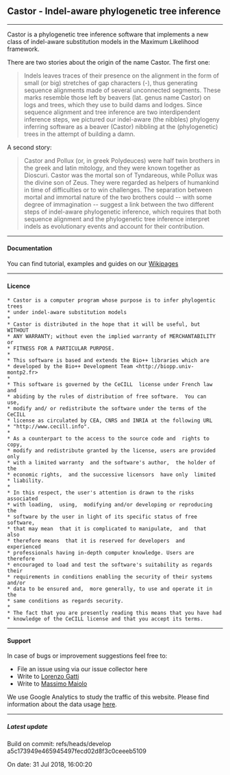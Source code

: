 ## Castor - Indel-aware phylogenetic tree inference

----

Castor is a phylogenetic tree inference software that implements a new class of
indel-aware substitution models in the Maximum Likelihood framework.

There are two stories about the origin of the name Castor. The first one:

> Indels leaves traces of their presence on the alignment in the form of small (or big)
> stretches of gap characters (-), thus generating sequence alignments made of several
> unconnected segments. These marks resemble those left by beavers (lat. genus name Castor)
> on logs and trees, which they use to build dams and lodges. Since sequence
> alignment and tree inference are two interdipendent inference steps, we pictured
> our indel-aware (the nibbles) phylogeny inferring software as a beaver (Castor)
> nibbling at the (phylogenetic) trees in the attempt of building a damn.

A second story:

> Castor and Pollux (or, in greek Polydeuces) were half twin brothers in the greek and latin
> mitology, and they were known together as Dioscuri. Castor was the mortal son of Tyndareous,
> while Pollux was the divine son of Zeus. They were regarded as helpers of humankind in time
> of difficulties or to win challenges. The separation between mortal and immortal nature
> of the two brothers could -- with some degree of immagination -- suggest a link between the two
> different steps of indel-aware phylogenetic inference, which requires that both sequence
> alignment and the phylogenetic tree inference interpret indels as evolutionary events and
> account for their contribution.


----
#### Documentation

You can find tutorial, examples and guides on our [Wikipages](https://bitbucket.org/lorenzogatti89/castor/wiki)

----
#### Licence
    * Castor is a computer program whose purpose is to infer phylogentic trees
    * under indel-aware substitution models
    *
    * Castor is distributed in the hope that it will be useful, but WITHOUT
    * ANY WARRANTY; without even the implied warranty of MERCHANTABILITY or
    * FITNESS FOR A PARTICULAR PURPOSE.
    *
    * This software is based and extends the Bio++ libraries which are
    * developed by the Bio++ Development Team <http://biopp.univ-montp2.fr>
    *
    * This software is governed by the CeCILL  license under French law and
    * abiding by the rules of distribution of free software.  You can  use,
    * modify and/ or redistribute the software under the terms of the CeCILL
    * license as circulated by CEA, CNRS and INRIA at the following URL
    * "http://www.cecill.info".
    *
    * As a counterpart to the access to the source code and  rights to copy,
    * modify and redistribute granted by the license, users are provided only
    * with a limited warranty  and the software's author,  the holder of the
    * economic rights,  and the successive licensors  have only  limited
    * liability.
    *
    * In this respect, the user's attention is drawn to the risks associated
    * with loading,  using,  modifying and/or developing or reproducing the
    * software by the user in light of its specific status of free software,
    * that may mean  that it is complicated to manipulate,  and  that  also
    * therefore means  that it is reserved for developers  and  experienced
    * professionals having in-depth computer knowledge. Users are therefore
    * encouraged to load and test the software's suitability as regards their
    * requirements in conditions enabling the security of their systems and/or
    * data to be ensured and,  more generally, to use and operate it in the
    * same conditions as regards security.
    *
    * The fact that you are presently reading this means that you have had
    * knowledge of the CeCILL license and that you accept its terms.


----
#### Support
In case of bugs or improvement suggestions feel free to:
- File an issue using via our issue collector here
- Write to [Lorenzo Gatti](mailto:lorenzo.gatti@alumni.ethz.ch)
- Write to [Massimo Maiolo](mailto:massimo.maiolo@zhaw.ch)


We use Google Analytics to study the traffic of this website. Please find information about the data usage [here](https://policies.google.com/technologies/partner-sites?hl=en).

----
##### Latest update
Build on commit: refs/heads/develop a5c173949e465945497fecd02d8f3c0ceeeb5109

On date: 31 Jul 2018, 16:00:20
